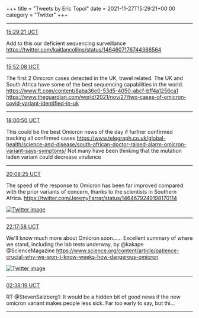 +++
title = "Tweets by Eric Topol" 
date = 2021-11-27T15:29:21+00:00
category = "Twitter"
+++


---

<a href="https://twitter.com/erictopol/status/1464617347046461446" target="_blank" rel="noreferer">15:29:21 UCT</a>

Add to this our deficient sequencing surveillance https://twitter.com/kaitlancollins/status/1464607176744386564



---

<a href="https://twitter.com/erictopol/status/1464623081368940550" target="_blank" rel="noreferer">15:52:08 UCT</a>

The first 2 Omicron cases detected in the UK, travel related. The UK and South Africa have some of the best sequencing capabilities in the world.
https://www.ft.com/content/8aba36e0-53d5-4050-abcf-bff4a1256ca1
https://www.theguardian.com/world/2021/nov/27/two-cases-of-omicron-covid-variant-identified-in-uk



---

<a href="https://twitter.com/erictopol/status/1464655469931155457" target="_blank" rel="noreferer">18:00:50 UCT</a>

This could be the best Omicron news of the day if further confirmed tracking all confirmed cases 
https://www.telegraph.co.uk/global-health/science-and-disease/south-african-doctor-raised-alarm-omicron-variant-says-symptoms/
Not many have been thinking that the mutation laden variant could decrease virulence



---

<a href="https://twitter.com/erictopol/status/1464687575084404740" target="_blank" rel="noreferer">20:08:25 UCT</a>

The speed of the response to Omicron has been far improved compared with the prior variants of concern, thanks to the scientists in Southern Africa.  https://twitter.com/JeremyFarrar/status/1464679249198170114

<a href="FFOcWS1UYAAaiE5.jpg"  ><img src="FFOcWS1UYAAaiE5.jpg" alt="Twitter image" ></img></a>

---

<a href="https://twitter.com/erictopol/status/1464720179858849794" target="_blank" rel="noreferer">22:17:58 UCT</a>

We'll know much more about Omicron soon......
Excellent summary of where we stand, including the lab tests underway, by @kakape @ScienceMagazine 
https://www.science.org/content/article/patience-crucial-why-we-won-t-know-weeks-how-dangerous-omicron 

<a href="FFO6ULqVgAAs91G.jpg"  ><img src="FFO6ULqVgAAs91G.jpg" alt="Twitter image" ></img></a>

---

<a href="https://twitter.com/erictopol/status/1464785696103669761" target="_blank" rel="noreferer">02:38:19 UCT</a>

RT @StevenSalzberg1: It would be a hidden bit of good news if the new omicron variant makes people less sick. Far too early to say, but thi…



---